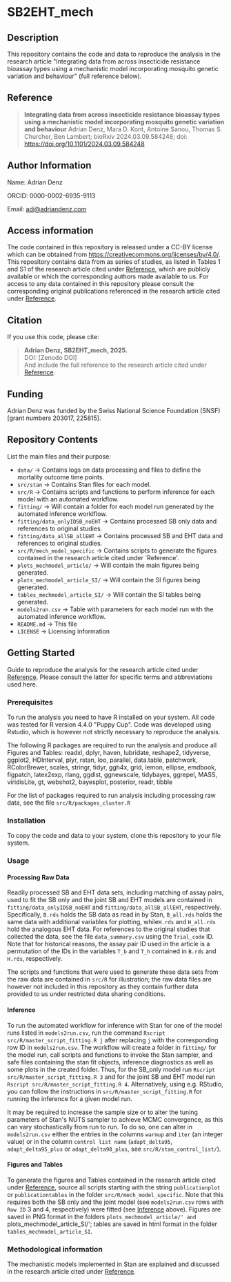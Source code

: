 # SB2EHT_mech

## Description
This repository contains the code and data to reproduce the analysis in the research article "Integrating data from across insecticide resistance bioassay types using a mechanistic model incorporating mosquito genetic variation and behaviour" (full reference below).

## Reference
> **Integrating data from across insecticide resistance bioassay types using a mechanistic model incorporating mosquito genetic variation and behaviour**
> Adrian Denz, Mara D. Kont, Antoine Sanou, Thomas S. Churcher, Ben Lambert; 
> bioRxiv 2024.03.09.584248; doi: https://doi.org/10.1101/2024.03.09.584248 

## Author Information
Name: Adrian Denz

ORCID: 0000-0002-6935-9113

Email: adi@adriandenz.com 

## Access information
The code contained in this repository is released under a CC-BY license which can be obtained from https://creativecommons.org/licenses/by/4.0/.
This repository contains data from as series of studies, as listed in Tables 1 and S1 of the research article cited under [Reference](#Reference), which are publicly available or which the corresponding authors made available to us. For access to any data contained in this repository please consult the corresponding original publications referenced in the research article cited under [Reference](#Reference).

## Citation
If you use this code, please cite:
> **Adrian Denz, SB2EHT_mech, 2025.**  
> DOI: [Zenodo DOI]  
> And include the full reference to the research article cited under [Reference](#Reference).

## Funding
Adrian Denz was funded by the Swiss National Science Foundation (SNSF) [grant numbers 203017, 225815].

## Repository Contents
List the main files and their purpose:
- `data/` → Contains logs on data processing and files to define the mortality outcome time points.
- `src/stan` → Contains Stan files for each model.
- `src/R` → Contains scripts and functions to perform inference for each model with an automated workflow.
- `fitting/` → Will contain a folder for each model run generated by the automated inference worklflow.
- `fitting/data_onlyIDSB_noEHT` → Contains processed SB only data and references to original studies.
- `fitting/data_allSB_allEHT` → Contains processed SB and EHT data and references to original studies.
- `src/R/mech_model_specific` → Contains scripts to generate the figures contained in the research article cited under `Reference'.
- `plots_mechmodel_article/` → Will contain the main figures being generated.
- `plots_mechmodel_article_SI/` → Will contain the SI figures being generated.
- `tables_mechmodel_article_SI/` → Will contain the SI tables being generated.
- `models2run.csv` → Table with parameters for each model run with the automated inference workflow.
- `README.md` → This file
- `LICENSE` → Licensing information

## Getting Started

Guide to reproduce the analysis for the research article cited under [Reference](#Reference). Please consult the latter for specific terms and abbreviations used here.

### Prerequisites

To run the analysis you need to have R installed on your system. All code was tested for R version 4.4.0 "Puppy Cup". Code was developed using Rstudio, which is however not strictly necessary to reproduce the analysis. 

The following R packages are required to run the analysis and produce all Figures and Tables:
readxl, dplyr, haven, lubridate, reshape2, tidyverse, ggplot2, HDInterval, plyr, rstan, loo, parallel, data.table, patchwork, RColorBrewer, scales, stringr, tidyr, ggh4x, grid, lemon, ellipse, emdbook, figpatch, latex2exp, rlang, ggdist, ggnewscale, tidybayes, ggrepel, MASS, viridisLite, gt, webshot2, bayesplot, posterior, readr, tibble

For the list of packages required to run analysis including processing raw data, see the file `src/R/packages_cluster.R`

### Installation

To copy the code and data to your system, clone this repository to your file system.


### Usage

#### Processing Raw Data

Readily processed SB and EHT data sets, including matching of assay pairs, used to fit the SB only and the joint SB and EHT models are contained in `fitting/data_onlyIDSB_noEHT` and `fitting/data_allSB_allEHT`, respectively. Specifically, `B.rds` holds the SB data as read in by Stan, `B_all.rds` holds the same data with additional variables for plotting, while`H.rds` and `H_all.rds` hold the analogous EHT data. For references to the original studies that collected the data, see the file `data_summary.csv` using the `Trial_code` ID. Note that for historical reasons, the assay pair ID used in the article is a permutation of the IDs in the variables `T_b` and `T_h` contained in `B.rds` and `H.rds`, respectively.

The scripts and functions that were used to generate these data sets from the raw data are contained in `src/R` for illustration; the raw data files are however not included in this repository as they contain further data provided to us under restricted data sharing conditions. 

#### Inference

To run the automated workflow for inference with Stan for one of the model runs listed in `models2run.csv`, run the command `Rscript src/R/master_script_fitting.R j` after replacing `j` with the corresponding row ID in `models2run.csv`. The workflow will create a folder in `fitting/` for the model run, call scripts and functions to invoke the Stan sampler, and safe files containing the stan fit objects, inference diagnostics as well as some plots in the created folder. Thus, for the SB_only model run `Rscript src/R/master_script_fitting.R 3` and for the joint SB and EHT model run `Rscript src/R/master_script_fitting.R 4`. Alternatively, using e.g. RStudio, you can follow the instructions in `src/R/master_script_fitting.R` for running the inference for a given model run.

It may be required to increase the sample size or to alter the tuning parameters of Stan's NUTS sampler to achieve MCMC convergence, as this can vary stochastically from run to run. To do so, one can alter in `models2run.csv` either the entries in the columns `warmup` and `iter` (an integer value) or in the column `control list name` (`adapt_delta95`, `adapt_delta95_plus` or `adapt_delta98_plus`, see `src/R/stan_control_list/`).

#### Figures and Tables

To generate the figures and Tables contained in the research article cited under [Reference](#Reference), source all scripts starting with the string `publicationplot` or `publicationtables` in the folder `src/R/mech_model_specific`. Note that this requires both the SB only and the joint model (see `models2run.csv` rows with `Row ID` 3 and 4, respectively) were fitted (see [Inference](#Inference) above). Figures are saved in PNG format in the folders `plots_mechmodel_article/' and `plots_mechmodel_article_SI/'; tables are saved in html format in the folder `tables_mechmodel_article_SI`. 


### Methodological information 

The mechanistic models implemented in Stan are explained and discussed in the research article cited under [Reference](#Reference).




